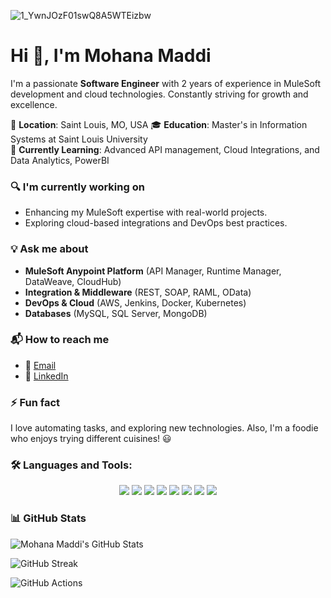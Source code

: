 ![1_YwnJOzF01swQ8A5WTEizbw](https://github.com/user-attachments/assets/e2980ec0-9a1c-4194-86e6-6ff347d5c246)

<p align="center">
  <h1>Hi 👋, I'm Mohana Maddi</h1>
</p>


I'm a passionate **Software Engineer** with 2 years of experience in MuleSoft development and cloud technologies. Constantly striving for growth and excellence.

📍 **Location**: Saint Louis, MO, USA 
🎓 **Education**: Master's in Information Systems at Saint Louis University  
🌱 **Currently Learning**: Advanced API management, Cloud Integrations, and Data Analytics, PowerBI  

### 🔍 I'm currently working on  
- Enhancing my MuleSoft expertise with real-world projects.  
- Exploring cloud-based integrations and DevOps best practices.  

### 💡 Ask me about  
- **MuleSoft Anypoint Platform** (API Manager, Runtime Manager, DataWeave, CloudHub)  
- **Integration & Middleware** (REST, SOAP, RAML, OData)  
- **DevOps & Cloud** (AWS, Jenkins, Docker, Kubernetes)  
- **Databases** (MySQL, SQL Server, MongoDB)

### 📬 How to reach me 
- 📧 [Email](mailto:maddimohana@gmail.com)  
- 🔗 [LinkedIn](https://www.linkedin.com/in/mohana-maddi-931bba189/)

### ⚡ Fun fact 
I love automating tasks, and exploring new technologies. Also, I'm a foodie who enjoys trying different cuisines! 😃

### 🛠️ Languages and Tools:
<p align="center">
  <img src="https://img.shields.io/badge/Mulesoft-blue?style=flat&logo=mulesoft">
  <img src="https://img.shields.io/badge/Java-orange?style=flat&logo=java">
  <img src="https://img.shields.io/badge/REST-API-lightgrey?style=flat&logo=postman">
  <img src="https://img.shields.io/badge/SOAP-blue?style=flat&logo=soapui">
  <img src="https://img.shields.io/badge/MySQL-blue?style=flat&logo=mysql">
  <img src="https://img.shields.io/badge/AWS-orange?style=flat&logo=amazonaws">
  <img src="https://img.shields.io/badge/Git-orange?style=flat&logo=git">
  <img src="https://img.shields.io/badge/Jenkins-red?style=flat&logo=jenkins">
</p>

### 📊 GitHub Stats

![Mohana Maddi's GitHub Stats](https://github-readme-stats.vercel.app/api?username=Mohana-Maddi&show_icons=true&theme=radical)


![GitHub Streak](https://github-readme-streak-stats.herokuapp.com/?user=Mohana-Maddi&theme=radical)


![GitHub Actions](https://img.shields.io/github/workflow/status/<username>/<repository>/<workflow_name>?label=Build&style=flat)







